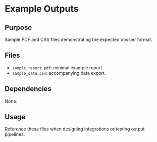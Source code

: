 # Example Outputs

## Purpose
Sample PDF and CSV files demonstrating the expected dossier format.

## Files
- `sample_report.pdf`: minimal example report.
- `sample_data.csv`: accompanying data export.

## Dependencies
None.

## Usage
Reference these files when designing integrations or testing output pipelines.
